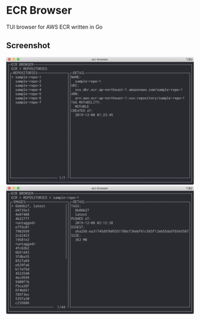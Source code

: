 ECR Browser
====

TUI browser for AWS ECR written in Go
## Screenshot

<img src="images/repositories.png">
<img src="images/images.png">

